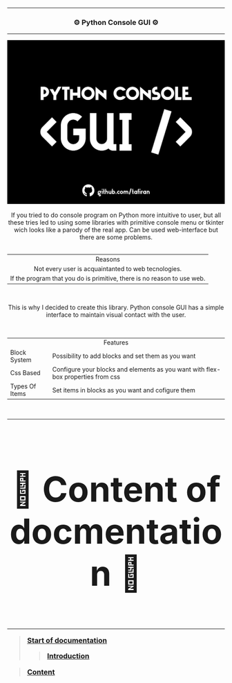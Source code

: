 	
<hr name="start" />

<!-- name of project -->
<h3 align="center">
 <b>⚙ Python Console GUI ⚙</b>
</h3>

	
<hr />

<!-- introduction  -->
<img name="i1" src="https://github.com/tafiran/Python-Console-GUI/blob/main/media/blovk.png" alt="illustration 1"></img>

<!-- socials -->
<div class="vk" width="50" height="30" color="red">

</div>

<div class="facebook">

</div>

<div class="instagram">

</div>

	
<!-- first block paragraph -->
<div align="center" text-align="justify"> 
If you tried to do console program on Python more intuitive to user, but all these tries led to using some libraries with primitive console menu or tkinter wich looks like a parody of the real app. Can be used web-interface but there are some problems. 
</div> <br />

<!-- reasons why do i create this lib -->
<table align="center">
	<tbody>
	  <tr>
				<td colspan="2" align="center">Reasons</td>
			</tr>
			<tr>
				<td align="center">Not every user is acquaintanted to web tecnologies.</td>
			</tr>
			<tr>
				<td align="center">If the program that you do is primitive, there is no reason to use web.</td>
			</tr>
		</tbody>
</table> <br />
<p align="center">This is why I decided to create this library. Python console GUI has a simple interface to maintain visual contact with the user.</p><br />

<!-- features of library -->
<table align="center">
	<tbody>
  <tr>
			<td colspan="2" align="center">Features</td>
		</tr>
		<tr>
			<td>Block System</td>
			<td>Possibility to add blocks and set them as you want</td>
		</tr>
		<tr>
			<td>Css Based</td>
			<td>Configure your blocks and elements as you want with flex-box properties from css</td>
		</tr>
		<tr>
			<td>Types Of Items</td>
			<td>Set items in blocks as you want and cofigure them</td>
		</tr>
	</tbody>
</table> <br />

	
<hr name="content" />

<!-- Content of documentation -->
<h3 align="center" style="font-size: 80px;" id="#content">
 📜 Content of docmentation 📜
<h3> 
	
	
<hr />
	
<!-- content -->
<blockquote align><p><a href="#start">Start of documentation</a></p>
	<blockquote><p><a href="#i1">Introduction</a></p></blockquote>
</blockquote>
	
<blockquote><p><a href="#content">Content</a></p></blockquote>

